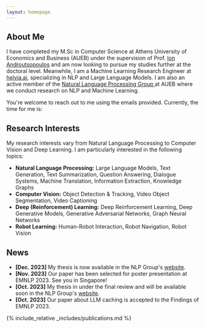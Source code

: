 ```yaml
---
layout: homepage
---
```


## About Me

I have completed my M.Sc in Computer Science at Athens University of Economics and Business (AUEB) under the supervision of Prof. [Ion Androutsopoulos](https://www2.aueb.gr/users/ion/) and am now looking to pursue my studies further at the doctoral level. Meanwhile, I am a Machine Learning Research Engineer at [helvia.ai](https://helvia.ai/), specializing in NLP and Large Language Models. I am also an active member of the <a href="http://nlp.cs.aueb.gr/" target="_blank"> Natural Language Processing Group </a> at AUEB where we conduct research on NLP and Machine Learning.

You're welcome to reach out to me using the emails provided.
Currently, the time for me is: <span id="current-time"></span>

<script>
  setInterval(() => {
    const now = new Date();
    const options = { hour: '2-digit', minute: '2-digit' ,timeZone: 'Europe/Athens'};
    document.getElementById('current-time').textContent = now.toLocaleTimeString([], options);
  }, 1000);
</script>



## Research Interests

My research interests vary from Natural Language Processing to Computer Vision and Deep Learning. I am particularly interested in the following topics:

- **Natural Language Processing:** Large Language Models, Text Generation, Text Summarization, Question Answering, Dialogue Systems, Machine Translation, Information Extraction, Knowledge Graphs
- **Computer Vision:** Object Detection & Tracking, Video Object Segmentation, Video Captioning
- **Deep (Reinforcement) Learning:** Deep Reinforcement Learning, Deep Generative Models, Generative Adversarial Networks, Graph Neural Networks
- **Robot Learning:** Human-Robot Interaction, Robot Navigation, Robot Vision


## News

- **[Dec. 2023]** My thesis is now available in the NLP Group's [website](http://nlp.cs.aueb.gr/theses.html).
- **[Nov. 2023]** Our paper has been selected for poster presentation at EMNLP 2023. See you in Singapore!
- **[Oct. 2023]** My thesis in under the final review and will be available soon in the NLP Group's [website](http://nlp.cs.aueb.gr/theses.html).
- **[Oct. 2023]** Our paper about LLM caching is accepted to the Findings of EMNLP 2023.

{% include_relative _includes/publications.md %}

<!-- {% include_relative _includes/services.md %} -->
